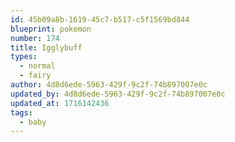 ```yaml
---
id: 45b09a8b-1619-45c7-b517-c5f1569bd844
blueprint: pokemon
number: 174
title: Igglybuff
types:
  - normal
  - fairy
author: 4d8d6ede-5963-429f-9c2f-74b897007e0c
updated_by: 4d8d6ede-5963-429f-9c2f-74b897007e0c
updated_at: 1716142436
tags:
  - baby
---
```


